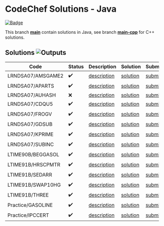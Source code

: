 # CodeChef Solutions - Java

[![Badge](https://cp-logo.vercel.app/codechef/matjazmav)](https://www.codechef.com/users/matjazmav)

This branch [**main**](https://github.com/matjazmav/codechef/tree/main) contain solutions in Java, see branch [**main-cpp**](https://github.com/matjazmav/codechef/tree/main-cpp) for C++ solutions.

## Solutions ![Outputs](https://github.com/matjazmav/codechef/workflows/Outputs/badge.svg)
| Code | Status | Description | Solution | Submissions |
| ---- | ------ | ----------- | -------- | ----------- |
| LRNDSA07/AMSGAME2 | ✔️ | [description](https://www.codechef.com/LRNDSA07/problems/AMSGAME2)  | [solution](src/main/java/LRNDSA07/AMSGAME2) | [submissions](https://www.codechef.com/LRNDSA07/status/AMSGAME2,matjazmav) |
| LRNDSA07/APARTS | ✔️ | [description](https://www.codechef.com/LRNDSA07/problems/APARTS)  | [solution](src/main/java/LRNDSA07/APARTS) | [submissions](https://www.codechef.com/LRNDSA07/status/APARTS,matjazmav) |
| LRNDSA07/AUHASH | ❌️ | [description](https://www.codechef.com/LRNDSA07/problems/AUHASH)  | [solution](src/main/java/LRNDSA07/AUHASH) | [submissions](https://www.codechef.com/LRNDSA07/status/AUHASH,matjazmav) |
| LRNDSA07/CDQU5 | ✔️ | [description](https://www.codechef.com/LRNDSA07/problems/CDQU5)  | [solution](src/main/java/LRNDSA07/CDQU5) | [submissions](https://www.codechef.com/LRNDSA07/status/CDQU5,matjazmav) |
| LRNDSA07/FROGV | ✔️ | [description](https://www.codechef.com/LRNDSA07/problems/FROGV)  | [solution](src/main/java/LRNDSA07/FROGV) | [submissions](https://www.codechef.com/LRNDSA07/status/FROGV,matjazmav) |
| LRNDSA07/GDSUB | ✔️ | [description](https://www.codechef.com/LRNDSA07/problems/GDSUB)  | [solution](src/main/java/LRNDSA07/GDSUB) | [submissions](https://www.codechef.com/LRNDSA07/status/GDSUB,matjazmav) |
| LRNDSA07/KPRIME | ✔️ | [description](https://www.codechef.com/LRNDSA07/problems/KPRIME)  | [solution](src/main/java/LRNDSA07/KPRIME) | [submissions](https://www.codechef.com/LRNDSA07/status/KPRIME,matjazmav) |
| LRNDSA07/SUBINC | ✔️ | [description](https://www.codechef.com/LRNDSA07/problems/SUBINC)  | [solution](src/main/java/LRNDSA07/SUBINC) | [submissions](https://www.codechef.com/LRNDSA07/status/SUBINC,matjazmav) |
| LTIME90B/BEGGASOL | ✔️ | [description](https://www.codechef.com/LTIME90B/problems/BEGGASOL)  | [solution](src/main/java/LTIME90B/BEGGASOL) | [submissions](https://www.codechef.com/LTIME90B/status/BEGGASOL,matjazmav) |
| LTIME91B/HRSCPMTR | ✔️ | [description](https://www.codechef.com/LTIME91B/problems/HRSCPMTR)  | [solution](src/main/java/LTIME91B/HRSCPMTR) | [submissions](https://www.codechef.com/LTIME91B/status/HRSCPMTR,matjazmav) |
| LTIME91B/SEDARR | ✔️ | [description](https://www.codechef.com/LTIME91B/problems/SEDARR)  | [solution](src/main/java/LTIME91B/SEDARR) | [submissions](https://www.codechef.com/LTIME91B/status/SEDARR,matjazmav) |
| LTIME91B/SWAP10HG | ✔️ | [description](https://www.codechef.com/LTIME91B/problems/SWAP10HG)  | [solution](src/main/java/LTIME91B/SWAP10HG) | [submissions](https://www.codechef.com/LTIME91B/status/SWAP10HG,matjazmav) |
| LTIME91B/THREE | ✔️ | [description](https://www.codechef.com/LTIME91B/problems/THREE)  | [solution](src/main/java/LTIME91B/THREE) | [submissions](https://www.codechef.com/LTIME91B/status/THREE,matjazmav) |
| Practice/GASOLINE | ✔️ | [description](https://www.codechef.com/problems/GASOLINE)  | [solution](src/main/java/Practice/GASOLINE) | [submissions](https://www.codechef.com/status/GASOLINE,matjazmav) |
| Practice/IPCCERT | ✔️ | [description](https://www.codechef.com/problems/IPCCERT)  | [solution](src/main/java/Practice/IPCCERT) | [submissions](https://www.codechef.com/status/IPCCERT,matjazmav) |
